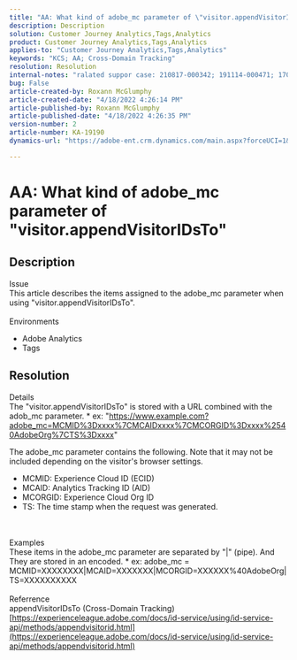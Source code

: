 ```yaml
---
title: "AA: What kind of adobe_mc parameter of \"visitor.appendVisitorIDsTo\""
description: Description
solution: Customer Journey Analytics,Tags,Analytics
product: Customer Journey Analytics,Tags,Analytics
applies-to: "Customer Journey Analytics,Tags,Analytics"
keywords: "KCS; AA; Cross-Domain Tracking"
resolution: Resolution
internal-notes: "ralated suppor case: 210817-000342; 191114-000471; 170123-000011; 220408-000014"
bug: False
article-created-by: Roxann McGlumphy
article-created-date: "4/18/2022 4:26:14 PM"
article-published-by: Roxann McGlumphy
article-published-date: "4/18/2022 4:26:35 PM"
version-number: 2
article-number: KA-19190
dynamics-url: "https://adobe-ent.crm.dynamics.com/main.aspx?forceUCI=1&pagetype=entityrecord&etn=knowledgearticle&id=937d8042-34bf-ec11-983e-0022480abde0"

---
```

# AA: What kind of adobe_mc parameter of "visitor.appendVisitorIDsTo"

## Description

Issue<br>
This article describes the items assigned to the adobe_mc parameter when using "visitor.appendVisitorIDsTo".
<br><br>Environments<br>
- Adobe Analytics
- Tags



## Resolution

Details<br>
The "visitor.appendVisitorIDsTo" is stored with a URL combined with the adob_mc parameter.
 \* ex: "https://www.example.com?adobe_mc=MCMID%3Dxxxx%7CMCAIDxxxx%7CMCORGID%3Dxxxx%2540AdobeOrg%7CTS%3Dxxxx"

The adobe_mc parameter contains the following.
 Note that it may not be included depending on the visitor's browser settings.

- MCMID: Experience Cloud ID (ECID)
- MCAID: Analytics Tracking ID (AID)
- MCORGID: Experience Cloud Org ID
- TS: The time stamp when the request was generated.

<br><br>Examples<br>
These items in the adobe_mc parameter are separated by "|" (pipe). And They are stored in an encoded.
 \* ex: adobe_mc = MCMID=XXXXXXXX|MCAID=XXXXXXX|MCORGID=XXXXXX%40AdobeOrg|TS=XXXXXXXXXX
<br><br>Referrence<br>
appendVisitorIDsTo (Cross-Domain Tracking)
[https://experienceleague.adobe.com/docs/id-service/using/id-service-api/methods/appendvisitorid.html](https://experienceleague.adobe.com/docs/id-service/using/id-service-api/methods/appendvisitorid.html)
